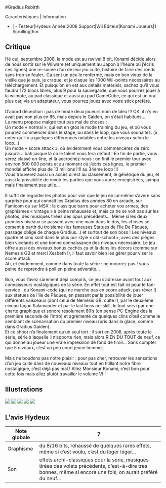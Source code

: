 #Gradius Rebirth

Caractéristiques | Information
- | -
Testeur|Hydeux
Année|2008
Support|Wii
Editeur|Konami
Joueurs|1
Scrolling|hor

## Critique
Hé oui, septembre 2008, la mode est au revival 8 bit, Konami décide alors de nous sortir sur le Wiiware (et uniquement au Japon à l’heure où j’écris ces lignes) une re-sucée d’un de leur jeu culte, histoire de faire des ronds sans trop se fouler…Ca sent un peu le renfermé, mais en bon vieux de la vieille que je suis, je craque, et je claque les 1000 Wii-points nécessaires au téléchargement. Et puisqu’on en est aux détails matériels, sachez qu’il vous faudra 172 blocs libres, plus 9 pour la sauvegarde, que vous pourrez jouer à la wiimote, au pad classique et aussi au pad GameCube, ce qui est un vrai plus car, via un adaptateur, vous pourrez jouez avec votre stick préféré.<br/><br/>D’abord déception : pas de mode deux joueurs nom de bleu !!! OK, il n’y en avait pas non plus en 85, mais depuis le Gaiden, on s’était habitués…<br/>Le menu propose malgré tout pas mal de choses :<br/>Un mode « normal », qui est en gros le mode training du jeu, et où vous pourrez commencer dans le stage, ou dans le loop, que vous souhaitez. (à noter qu’il y a quelques différences notables entre les niveaux selon le loop…)<br/>Un mode « score attack », où évidemment vous commencerez de zéro jusqu’à… bah jusque là où le talent vous fera défaut ! En fin de partie, vous serez classé on-line, et là accrochez-vous : on finit le premier tour avec environ 500 000 points et au moment où j’écris ces lignes, le premier mondial affiche plus de 13 millions !!!! au 34ème loop !!!<br/>Vous trouverez aussi un accès direct au classement, le générique du jeu, et aussi la possibilité de revoir les parties que vous aurez enregistrées, sympa mais finalement peu utile…<br/><br/>Il suffit de regarder les photos pour voir que le jeu en lui-même s’avère sans surprise pour qui connaît les Gradius des années 80 en arcade, sur Famicom ou sur MSX : la classique barre pour acheter vos armes, des graphismes « vintage » à peine rehaussés et, mais ça ne se voit pas sur les photos, des musiques tirées des opus précédents… Même si les deux premiers niveaux se passent avec une main dans le dos, les choses se corsent à partir du troisième (les fameuses Statues de l’Ile De Pâques, passage obligé de chaque Gradius…) et surtout de son boss ! Les niveaux quatre et cinq sont dans le plus pur style « old-school », avec des pièges bien vicelards et une bonne connaissance des niveaux nécessaire. Le jeu offre aussi des niveaux bonus cachés ça et là dans les décors (comme sur Nemesis GB et merci Xesbeth !), il faut savoir bien les gérer pour viser le score attack.<br/>Ah, et évidemment, comme dans toute la série : ne mourrez pas ! sous peine de reprendre à poil en pleine adversité…<br/><br/>Bon, vous l’avez sûrement déjà compris, ce jeu s’adresse avant tout aux connaisseurs nostalgiques de la série. En effet tout est fait ici pour le fan-service : du Konami-code (qui ne marche pas en score attack, pas rêver !) aux statues de l’Ile de Pâques, en passant par la possibilité de jouer différents vaisseaux (dont celui de Nemesis GB, culte !), par le deuxième niveau façon Salamander et par le last boss no-skill, le tout servi par une charte graphique et sonore résolument 80’s (on pense PC-Engine dès la première seconde de l’intro) et agrémenté de quelques clins d’œil comme le semblant de scénarisation du premier niveau (pris dans la glace, comme dans Gradius Gaiden).<br/>Et ce shoot n’a finalement qu’un seul tort : il sort en 2008, après toute la série, série à laquelle il n’apporte rien, mais alors RIEN DU TOUT de neuf, ce qui donne au joueur une vraie impression de fond de tiroir… Sans compter que 5 niveaux, c’est un peu court jeune homme…<br/><br/>Mais ne boudons pas notre plaisir : pour pas cher, retrouver les sensations d’un jeu culte dans de nouveaux niveaux tout en titillant notre fibre nostalgique, c’est déjà pas mal ! Allez Monsieur Konami, c’est bon pour cette fois mais allez plutôt travailler le volume VI !<br/>

## Illustrations
![](http://www.shmup.com/images/thumbs/img_fiche_1_1210.jpg)
![](http://www.shmup.com/images/thumbs/img_fiche_2_1210.jpg)
![](http://www.shmup.com/images/thumbs/img_fiche_3_1210.jpg)
![](http://www.shmup.com/images/thumbs/img_fiche_4_1210.jpg)
![](http://www.shmup.com/images/thumbs/img_fiche_5_1210.jpg)

## L'avis Hydeux
Note globale|7
-|-
Graphisme|du 8/16 bits, rehaussé de quelques rares effets, même si c’est voulu, c’est du léger léger…
Son|effets archi-classiques pour la série, musiques tirées des volets précédents, c'est-à-dire très bonnes, même si encore une fois, on aurait préféré du neuf… 
